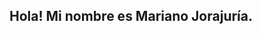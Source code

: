 <!-- <h1 font-size=50px>marianoajl</h1> <img align=right width=400px height=auto src="http://marianoajl.com.ar/assets/images/marianoajl.png"> -->
<!-- <br>
<br>
<br>
<br> -->
<h2>Hola! Mi nombre es Mariano Jorajuría.</h2>
<!-- <h3>Estoy estudiando programación y te invito a que vayas viendo mis avances en este gran mundo.</h3> -->
<!-- www.marianoajl.com.ar -->


